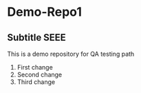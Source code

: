 # Demo-Repo1

## Subtitle SEEE

This is a demo repository for QA testing path

1. First change
1. Second change
10. Third change
   
